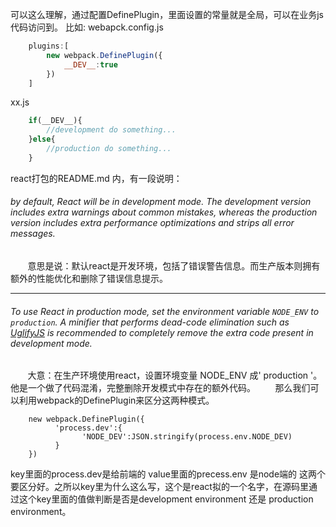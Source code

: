 可以这么理解，通过配置DefinePlugin，里面设置的常量就是全局，可以在业务js代码访问到。
比如:
	webapck.config.js
``` javascript
	plugins:[
		new webpack.DefinePlugin({
			__DEV__:true
		})
	]
```
xx.js
``` javascript
	if(__DEV__){
		//development do something...
	}else{
		//production do something...
	}
```
react打包的README.md 内，有一段说明：
###### by default, React will be in development mode. The development version includes extra warnings about common mistakes, whereas the production version includes extra performance optimizations and strips all error messages.

 &nbsp;&nbsp;&nbsp;&nbsp;&nbsp;&nbsp;&nbsp;意思是说：默认react是开发环境，包括了错误警告信息。而生产版本则拥有额外的性能优化和删除了错误信息提示。

------------

###### To use React in production mode, set the environment variable `NODE_ENV` to `production`. A minifier that performs dead-code elimination such as [UglifyJS](https://github.com/mishoo/UglifyJS2) is recommended to completely remove the extra code present in development mode.

 &nbsp;&nbsp;&nbsp;&nbsp;&nbsp;&nbsp;&nbsp;大意：在生产环境使用react，设置环境变量  NODE_ENV 成' production '。他是一个做了代码混淆，完整删除开发模式中存在的额外代码。
 &nbsp;&nbsp;&nbsp;&nbsp;&nbsp;&nbsp;&nbsp;那么我们可以利用webpack的DefinePlugin来区分这两种模式。


```
	new webpack.DefinePlugin({
		  'process.dev':{
		  		'NODE_DEV':JSON.stringify(process.env.NODE_DEV)
		  }
	})
```
key里面的process.dev是给前端的
value里面的precess.env 是node端的
这两个要区分好。之所以key里为什么这么写，这个是react拟的一个名字，在源码里通过这个key里面的值做判断是否是development environment 还是 production environment。


